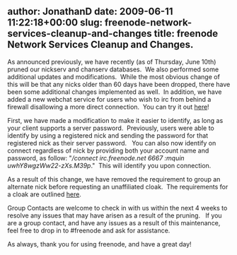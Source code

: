author: JonathanD
date: 2009-06-11 11:22:18+00:00
slug: freenode-network-services-cleanup-and-changes
title: freenode Network Services Cleanup and Changes.
---

As announced previously, we have recently (as of Thursday, June 10th) pruned our nickserv and chanserv databases.  We also performed some additional updates and modifications.  While the most obvious change of this will be that any nicks older than 60 days have been dropped, there have been some additional changes implemented as well.  In addition, we have added a new webchat service for users who wish to irc from behind a firewall disallowing a more direct connection.  You can try it out [here](http://webchat.freenode.net/)!

First, we have made a modification to make it easier to identify, as long as your client supports a server password.  Previously, users were able to identify by using a registered nick and sending the password for that registered nick as their server password.   You can also now identify on connect regardless of nick by providing both your account name and password, as follow: "_/connect irc.freenode.net 6667 :mquin uwhY8wgzWw22-zXs.M39p_."  This will identify you upon connection.

As a result of this change, we have removed the requirement to group an alternate nick before requesting an unaffiliated cloak.  The requirements for a cloak are outlined [here](http://freenode.net/faq.shtml#nicksetup).

Group Contacts are welcome to check in with us within the next 4 weeks to resolve any issues that may have arisen as a result of the pruning.   If you are a group contact, and have any issues as a result of this maintenance, feel free to drop in to #freenode and ask for assistance.

As always, thank you for using freenode, and have a great day!
